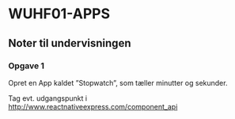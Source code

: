 # WUHF01-APPS

## Noter til undervisningen

### Opgave 1
Opret en App kaldet ”Stopwatch”, som tæller minutter og sekunder.

Tag evt. udgangspunkt i http://www.reactnativeexpress.com/component_api 
